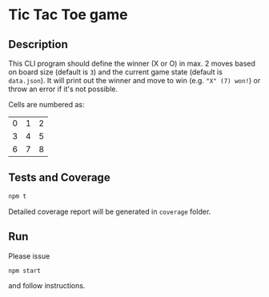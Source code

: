 # Tic Tac Toe game

## Description

This CLI program should define the winner (X or O) in max. 2 moves 
based on board size (default is `3`) and the current game state (default is `data.json`).
It will print out the winner and move to win (e.g. `"X" (7) won!`) or throw an error if it's not possible.

Cells are numbered as:
<table>
    <tr>
        <td>0</td>
        <td>1</td>
        <td>2</td>
    </tr>
    <tr>
        <td>3</td>
        <td>4</td>
        <td>5</td>
    </tr>
    <tr>
        <td>6</td>
        <td>7</td>
        <td>8</td>
    </tr>
</table>

## Tests and Coverage

```bash
npm t
```

Detailed coverage report will be generated in `coverage` folder.

## Run

Please issue

```bash
npm start
```

and follow instructions.
